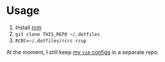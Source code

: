 # Usage

1. Install [rcm][rcm]
2. `git clone THIS_REPO ~/.dotfiles`
3. `RCRC=~/.dotfiles/rcrc rcup`

At the moment, I still keep [my `vim` configs][vim-config] in a separate
repo.

[rcm]: https://thoughtbot.github.io/rcm/
[vim-config]: https://github.com/alloy-d/vim-config

